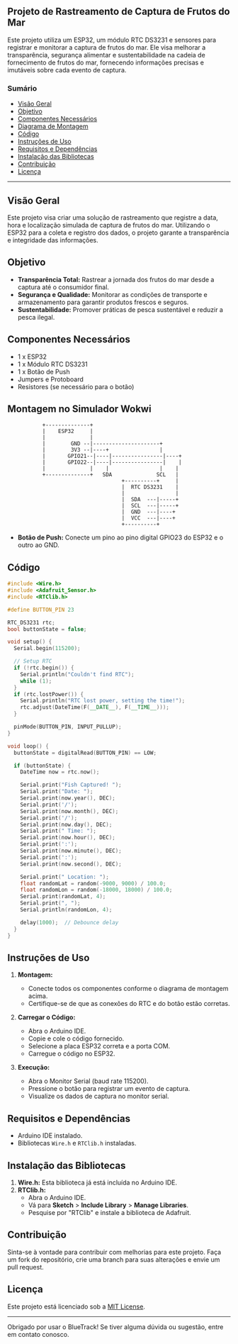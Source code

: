 ## Projeto de Rastreamento de Captura de Frutos do Mar

Este projeto utiliza um ESP32, um módulo RTC DS3231 e sensores para registrar e monitorar a captura de frutos do mar. Ele visa melhorar a transparência, segurança alimentar e sustentabilidade na cadeia de fornecimento de frutos do mar, fornecendo informações precisas e imutáveis sobre cada evento de captura.

### Sumário

- [Visão Geral](#visão-geral)
- [Objetivo](#objetivo)
- [Componentes Necessários](#componentes-necessários)
- [Diagrama de Montagem](#montagem-no-simulador-wokwi)
- [Código](#código)
- [Instruções de Uso](#instruções-de-uso)
- [Requisitos e Dependências](#requisitos-e-dependências)
- [Instalação das Bibliotecas](#instalação-das-bibliotecas)
- [Contribuição](#contribuição)
- [Licença](#licença)

---

## Visão Geral

Este projeto visa criar uma solução de rastreamento que registre a data, hora e localização simulada de captura de frutos do mar. Utilizando o ESP32 para a coleta e registro dos dados, o projeto garante a transparência e integridade das informações.

## Objetivo

- **Transparência Total:** Rastrear a jornada dos frutos do mar desde a captura até o consumidor final.
- **Segurança e Qualidade:** Monitorar as condições de transporte e armazenamento para garantir produtos frescos e seguros.
- **Sustentabilidade:** Promover práticas de pesca sustentável e reduzir a pesca ilegal.

## Componentes Necessários

- 1 x ESP32
- 1 x Módulo RTC DS3231
- 1 x Botão de Push
- Jumpers e Protoboard
- Resistores (se necessário para o botão)

## Montagem no Simulador Wokwi

```
           +--------------+
           |    ESP32     |
           |              |
           |        GND --|---------------------+
           |        3V3 --|----+                |
           |       GPIO21--|----|----------------|----+
           |       GPIO22--|----|----------------|    |
           |              |    |                |    |
           +--------------+   SDA              SCL   |
                                    +----------+     |
                                    |  RTC DS3231    |
                                    |                |
                                    |  SDA  ---|-----+
                                    |  SCL  ---|-----+
                                    |  GND  ---|----+
                                    |  VCC  ---|----+
                                    +----------+
```

- **Botão de Push:** Conecte um pino ao pino digital GPIO23 do ESP32 e o outro ao GND.

## Código

```cpp
#include <Wire.h>
#include <Adafruit_Sensor.h>
#include <RTClib.h>

#define BUTTON_PIN 23

RTC_DS3231 rtc;
bool buttonState = false;

void setup() {
  Serial.begin(115200);

  // Setup RTC
  if (!rtc.begin()) {
    Serial.println("Couldn't find RTC");
    while (1);
  }
  if (rtc.lostPower()) {
    Serial.println("RTC lost power, setting the time!");
    rtc.adjust(DateTime(F(__DATE__), F(__TIME__)));
  }

  pinMode(BUTTON_PIN, INPUT_PULLUP);
}

void loop() {
  buttonState = digitalRead(BUTTON_PIN) == LOW;

  if (buttonState) {
    DateTime now = rtc.now();

    Serial.print("Fish Captured! ");
    Serial.print("Date: ");
    Serial.print(now.year(), DEC);
    Serial.print('/');
    Serial.print(now.month(), DEC);
    Serial.print('/');
    Serial.print(now.day(), DEC);
    Serial.print(" Time: ");
    Serial.print(now.hour(), DEC);
    Serial.print(':');
    Serial.print(now.minute(), DEC);
    Serial.print(':');
    Serial.print(now.second(), DEC);

    Serial.print(" Location: ");
    float randomLat = random(-9000, 9000) / 100.0;
    float randomLon = random(-18000, 18000) / 100.0;
    Serial.print(randomLat, 4);
    Serial.print(", ");
    Serial.println(randomLon, 4);

    delay(1000);  // Debounce delay
  }
}
```

## Instruções de Uso

1. **Montagem:**
   - Conecte todos os componentes conforme o diagrama de montagem acima.
   - Certifique-se de que as conexões do RTC e do botão estão corretas.

2. **Carregar o Código:**
   - Abra o Arduino IDE.
   - Copie e cole o código fornecido.
   - Selecione a placa ESP32 correta e a porta COM.
   - Carregue o código no ESP32.

3. **Execução:**
   - Abra o Monitor Serial (baud rate 115200).
   - Pressione o botão para registrar um evento de captura.
   - Visualize os dados de captura no monitor serial.

## Requisitos e Dependências

- Arduino IDE instalado.
- Bibliotecas `Wire.h` e `RTClib.h` instaladas.

## Instalação das Bibliotecas

1. **Wire.h:** Esta biblioteca já está incluída no Arduino IDE.
2. **RTClib.h:**
   - Abra o Arduino IDE.
   - Vá para **Sketch** > **Include Library** > **Manage Libraries**.
   - Pesquise por "RTClib" e instale a biblioteca de Adafruit.

## Contribuição

Sinta-se à vontade para contribuir com melhorias para este projeto. Faça um fork do repositório, crie uma branch para suas alterações e envie um pull request.

## Licença

Este projeto está licenciado sob a [MIT License](LICENSE).

---

Obrigado por usar o BlueTrack! Se tiver alguma dúvida ou sugestão, entre em contato conosco.
